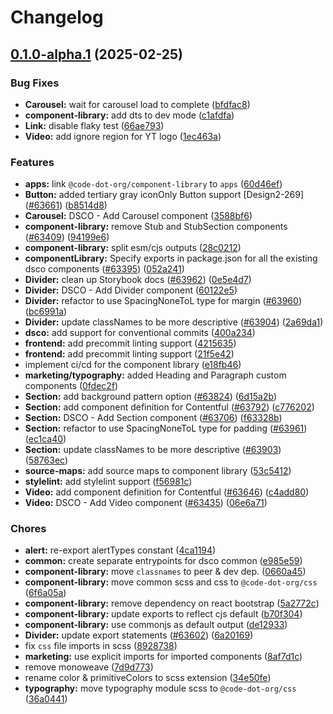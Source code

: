# Changelog

## [0.1.0-alpha.1](https://github.com/code-dot-org/code-dot-org/compare/@code-dot-org/component-library@0.1.0-alpha.0...${npm.name}@0.1.0-alpha.1) (2025-02-25)

### Bug Fixes

- **Carousel:** wait for carousel load to complete ([bfdfac8](https://github.com/code-dot-org/code-dot-org/commit/bfdfac86c7444c5f707bd98d621fd26f2eea8ef2))
- **component-library:** add dts to dev mode ([c1afdfa](https://github.com/code-dot-org/code-dot-org/commit/c1afdfa6589087a6fe1207c679f640e689cfa4ce))
- **Link:** disable flaky test ([66ae793](https://github.com/code-dot-org/code-dot-org/commit/66ae7934fc5fc4c6c7e86eb84d99a786ff98f9ad))
- **Video:** add ignore region for YT logo ([1ec463a](https://github.com/code-dot-org/code-dot-org/commit/1ec463a835abf7507e14239403f06a2512b185dc))

### Features

- **apps:** link `@code-dot-org/component-library` to `apps` ([60d46ef](https://github.com/code-dot-org/code-dot-org/commit/60d46eff827246cb6616acece63d268ded5295c5))
- **Button:** added tertiary gray iconOnly Button support [Design2-269] ([#63661](https://github.com/code-dot-org/code-dot-org/issues/63661)) ([b8514d8](https://github.com/code-dot-org/code-dot-org/commit/b8514d8a1d715cba510345d88ae52d9866c5d9ae))
- **Carousel:** DSCO - Add Carousel component ([3588bf6](https://github.com/code-dot-org/code-dot-org/commit/3588bf6c5724258fd833b1cc7d48b72d8e4d8353))
- **component-library:** remove Stub and StubSection components ([#63409](https://github.com/code-dot-org/code-dot-org/issues/63409)) ([94199e6](https://github.com/code-dot-org/code-dot-org/commit/94199e6947ded834a9dd5eefa5a99f368433c953))
- **component-library:** split esm/cjs outputs ([28c0212](https://github.com/code-dot-org/code-dot-org/commit/28c0212ea42e8637d43d5b3bfe972287b6daa8a8))
- **componentLibrary:** Specify exports in package.json for all the existing dsco components ([#63395](https://github.com/code-dot-org/code-dot-org/issues/63395)) ([052a241](https://github.com/code-dot-org/code-dot-org/commit/052a2419cd6a66b73990ef4503818f8d3a8fbb4b))
- **Divider:** clean up Storybook docs ([#63962](https://github.com/code-dot-org/code-dot-org/issues/63962)) ([0e5e4d7](https://github.com/code-dot-org/code-dot-org/commit/0e5e4d7bd1fba5bc6758b8e9eb1c143e54838789))
- **Divider:** DSCO - Add Divider component ([60122e5](https://github.com/code-dot-org/code-dot-org/commit/60122e553c1ac8c7b85f0d025ce6ab9b0485e8d8))
- **Divider:** refactor to use SpacingNoneToL type for margin ([#63960](https://github.com/code-dot-org/code-dot-org/issues/63960)) ([bc6991a](https://github.com/code-dot-org/code-dot-org/commit/bc6991a744e61bd72d437dd752de11becfed1a57))
- **Divider:** update classNames to be more descriptive ([#63904](https://github.com/code-dot-org/code-dot-org/issues/63904)) ([2a69da1](https://github.com/code-dot-org/code-dot-org/commit/2a69da1f15e6b7a4d46dc391d9dd39bc32ee836a))
- **dsco:** add support for conventional commits ([400a234](https://github.com/code-dot-org/code-dot-org/commit/400a2349fa5e329e1cc41adfb32c80daf467f4a9))
- **frontend:** add precommit linting support ([4215635](https://github.com/code-dot-org/code-dot-org/commit/42156356dcd43ec6eba85c1008f67add9765291c))
- **frontend:** add precommit linting support ([21f5e42](https://github.com/code-dot-org/code-dot-org/commit/21f5e428da3bd9ff92e0d21a6bfdcec889b0cb33))
- implement ci/cd for the component library ([e18fb46](https://github.com/code-dot-org/code-dot-org/commit/e18fb460a6a1e611fffb641510cd7a6b9f9ac162))
- **marketing/typography:** added Heading and Paragraph custom components ([0fdec2f](https://github.com/code-dot-org/code-dot-org/commit/0fdec2f2cb1cef43f7f112fc02d5bca847130d4e))
- **Section:** add background pattern option ([#63824](https://github.com/code-dot-org/code-dot-org/issues/63824)) ([6d15a2b](https://github.com/code-dot-org/code-dot-org/commit/6d15a2baad864c4cf3e2dcd6f081e9cc3630bad9))
- **Section:** add component definition for Contentful ([#63792](https://github.com/code-dot-org/code-dot-org/issues/63792)) ([c776202](https://github.com/code-dot-org/code-dot-org/commit/c7762024431bff29bea3ebbc3380bfd06d4378d6))
- **Section:** DSCO - Add Section component ([#63706](https://github.com/code-dot-org/code-dot-org/issues/63706)) ([f63328b](https://github.com/code-dot-org/code-dot-org/commit/f63328b710e6ccc7e0b17747f7e86c9e884f81c7))
- **Section:** refactor to use SpacingNoneToL type for padding ([#63961](https://github.com/code-dot-org/code-dot-org/issues/63961)) ([ec1ca40](https://github.com/code-dot-org/code-dot-org/commit/ec1ca40d63df5613fab2e7e18a89a59f75526e5f))
- **Section:** update classNames to be more descriptive ([#63903](https://github.com/code-dot-org/code-dot-org/issues/63903)) ([58763ec](https://github.com/code-dot-org/code-dot-org/commit/58763ec9f730bf652bfe3f6b5dd426504d289ef8))
- **source-maps:** add source maps to component library ([53c5412](https://github.com/code-dot-org/code-dot-org/commit/53c54126991d6ce78add49d6f9485820389db74d))
- **stylelint:** add stylelint support ([f56981c](https://github.com/code-dot-org/code-dot-org/commit/f56981cf888b9b946524146453995aeabaf889ef))
- **Video:** add component definition for Contentful ([#63646](https://github.com/code-dot-org/code-dot-org/issues/63646)) ([c4add80](https://github.com/code-dot-org/code-dot-org/commit/c4add804b8d65c7df75b6be2674df05f4c6b8663))
- **Video:** DSCO - Add Video component ([#63435](https://github.com/code-dot-org/code-dot-org/issues/63435)) ([06e6a71](https://github.com/code-dot-org/code-dot-org/commit/06e6a712637278f17d00a6a66ba0198b10aa6b47))

### Chores

- **alert:** re-export alertTypes constant ([4ca1194](https://github.com/code-dot-org/code-dot-org/commit/4ca11947c0b05e524ca766855d6551852c547058))
- **common:** create separate entrypoints for dsco common ([e985e59](https://github.com/code-dot-org/code-dot-org/commit/e985e59a5402a9cb3b3ea92fa744922dc40bf3a5))
- **component-library:** move `classnames` to peer & dev dep. ([0660a45](https://github.com/code-dot-org/code-dot-org/commit/0660a451a43ad7ca664c19345a6222f045e536c1))
- **component-library:** move common scss and css to `@code-dot-org/css` ([6f6a05a](https://github.com/code-dot-org/code-dot-org/commit/6f6a05abd1652e99b9893a03fa57f831dc613ed8))
- **component-library:** remove dependency on react bootstrap ([5a2772c](https://github.com/code-dot-org/code-dot-org/commit/5a2772c09b4dea6555a3a739c740e4cafee0353e))
- **component-library:** update exports to reflect cjs default ([b70f304](https://github.com/code-dot-org/code-dot-org/commit/b70f3049ff0e5470890bcfeced2e3ec8c5094d07))
- **component-library:** use commonjs as default output ([de12933](https://github.com/code-dot-org/code-dot-org/commit/de1293385968ce1e71354850b11f8ed0594acf9e))
- **Divider:** update export statements ([#63602](https://github.com/code-dot-org/code-dot-org/issues/63602)) ([6a20169](https://github.com/code-dot-org/code-dot-org/commit/6a20169e6eb34c1e011fba7c653d016da6ca290d))
- fix `css` file imports in scss ([8928738](https://github.com/code-dot-org/code-dot-org/commit/8928738db17ba2e03cd2147658c21baf0de3106d))
- **marketing:** use explicit imports for imported components ([8af7d1c](https://github.com/code-dot-org/code-dot-org/commit/8af7d1c20124a6cab09d0518a09cbcfd028d72fe))
- remove monoweave ([7d9d773](https://github.com/code-dot-org/code-dot-org/commit/7d9d7736a20103b92948e14c8c93540b97d6fe90))
- rename color & primitiveColors to scss extension ([34e50fe](https://github.com/code-dot-org/code-dot-org/commit/34e50fe9a0ebc5bf2b129fde3ab8f005ec903022))
- **typography:** move typography module scss to `@code-dot-org/css` ([36a0441](https://github.com/code-dot-org/code-dot-org/commit/36a044105656f711df36bf99f996eb89b33fb65b))
